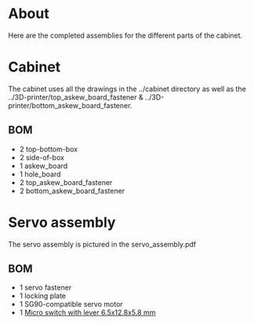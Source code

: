 # About

Here are the completed assemblies for the different parts of the cabinet.

# Cabinet

The cabinet uses all the drawings in the ../cabinet directory as well as the
../3D-printer/top_askew_board_fastener &
../3D-printer/bottom_askew_board_fastener.

## BOM
* 2 top-bottom-box
* 2 side-of-box
* 1 askew_board
* 1 hole_board
* 2 top_askew_board_fastener
* 2 bottom_askew_board_fastener

# Servo assembly

The servo assembly is pictured in the servo_assembly.pdf

## BOM

* 1 servo fastener
* 1 locking plate
* 1 SG90-compatible servo motor
* 1 [Micro switch with lever 6.5x12.8x5.8 mm](https://www.amazon.com/Cylewet-25Pcs-Switch-Arduino-CYT1073/dp/B073TYWX86)

